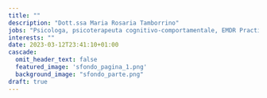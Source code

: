 ```yaml
---
title: ""
description: "Dott.ssa Maria Rosaria Tamborrino"
jobs: "Psicologa, psicoterapeuta cognitivo-comportamentale, EMDR Practitioner" 
interests: ""
date: 2023-03-12T23:41:10+01:00
cascade:
  omit_header_text: false
  featured_image: 'sfondo_pagina_1.png'
  background_image: "sfondo_parte.png"
draft: true
---
```


